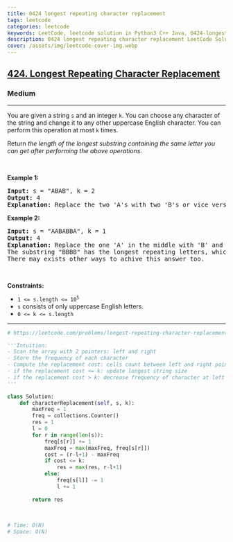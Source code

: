 ```yaml
---
title: 0424 longest repeating character replacement
tags: leetcode
categories: leetcode
keywords: LeetCode, leetcode solution in Python3 C++ Java, 0424-longest-repeating-character-replacement solution
description: 0424 longest repeating character replacement LeetCode Solution Explained
cover: /assets/img/leetcode-cover-img.webp
---
```





<h2><a href="https://leetcode.com/problems/longest-repeating-character-replacement/">424. Longest Repeating Character Replacement</a></h2><h3>Medium</h3><hr><div><p>You are given a string <code>s</code> and an integer <code>k</code>. You can choose any character of the string and change it to any other uppercase English character. You can perform this operation at most <code>k</code> times.</p>

<p>Return <em>the length of the longest substring containing the same letter you can get after performing the above operations</em>.</p>

<p>&nbsp;</p>
<p><strong class="example">Example 1:</strong></p>

<pre><strong>Input:</strong> s = "ABAB", k = 2
<strong>Output:</strong> 4
<strong>Explanation:</strong> Replace the two 'A's with two 'B's or vice versa.
</pre>

<p><strong class="example">Example 2:</strong></p>

<pre><strong>Input:</strong> s = "AABABBA", k = 1
<strong>Output:</strong> 4
<strong>Explanation:</strong> Replace the one 'A' in the middle with 'B' and form "AABBBBA".
The substring "BBBB" has the longest repeating letters, which is 4.
There may exists other ways to achive this answer too.</pre>

<p>&nbsp;</p>
<p><strong>Constraints:</strong></p>

<ul>
	<li><code>1 &lt;= s.length &lt;= 10<sup>5</sup></code></li>
	<li><code>s</code> consists of only uppercase English letters.</li>
	<li><code>0 &lt;= k &lt;= s.length</code></li>
</ul>
</div>

---




```python
# https://leetcode.com/problems/longest-repeating-character-replacement/

'''Intuition:
- Scan the array with 2 pointers: left and right
- Store the frequency of each character
- Compute the replacement cost: cells count between left and right pointers - the highest frequency
- if the replacement cost <= k: update longest string size
- if the replacement cost > k: decrease frequency of character at left pointer; increase left pointer and repeat.
'''

class Solution:
    def characterReplacement(self, s, k):
        maxFreq = 1
        freq = collections.Counter()
        res = 1
        l = 0
        for r in range(len(s)):
            freq[s[r]] += 1
            maxFreq = max(maxFreq, freq[s[r]])
            cost = (r-l+1) - maxFreq
            if cost <= k:
                res = max(res, r-l+1)
            else:
                freq[s[l]] -= 1
                l += 1
        
        return res
    
    
    
# Time: O(N)
# Space: O(N)
```
